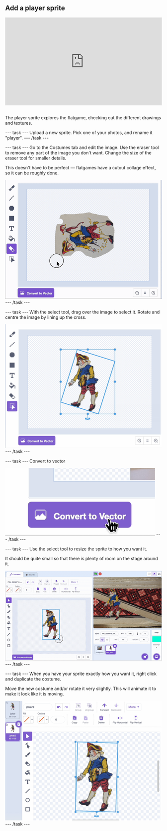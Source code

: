 ## Add a player sprite

<html>
<div style="position: relative; overflow: hidden; padding-top: 56.25%;">
<iframe style="position: absolute; top: 0; left: 0; right: 0; width: 100%; height: 100%; border: none;" src="https://www.youtube.com/embed/vX0Lymnyizg?rel=0&cc_load_policy=1" allowfullscreen allow="accelerometer; autoplay; clipboard-write; encrypted-media; gyroscope; picture-in-picture; web-share">
</iframe>
</div><br>
</html>

The player sprite explores the flatgame, checking out the different drawings and textures.

--- task ---
Upload a new sprite. Pick one of your photos, and rename it "player".
--- /task ---

--- task ---
Go to the Costumes tab and edit the image. Use the eraser tool to remove any part of the image you don't want. Change the size of the eraser tool for smaller details.

This doesn't have to be perfect — flatgames have a cutout collage effect, so it can be roughly done.

![Animation of eraser tool with joker card in Scratch editor](images/player.gif)
--- /task ---

--- task ---
With the select tool, drag over the image to select it. Rotate and centre the image by lining up the cross.

![Blue select line around card in the Scratch editor](images/centre.png)
--- /task ---

--- task ---
Convert to vector

![Screenshot of the 'Convert to Vector' icon in the Scratch editor](images/vector.png)
--- /task ---

--- task ---
Use the select tool to resize the sprite to how you want it. 

It should be quite small so that there is plenty of room on the stage around it.

![Animated screenshot of changing the size of a sprite in the Scratch editor](images/size.gif)
--- /task ---

--- task ---
When you have your sprite exactly how you want it, right click and duplicate the costume.

Move the new costume and/or rotate it very slightly. This will animate it to make it look like it is moving.

![Screenshot of costume sprites in the Scratch editor](images/rotate.png)
--- /task ---

